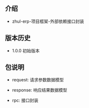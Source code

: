 ## 介绍
 + zhul-erp-项目框架-外部依赖接口封装
 
## 版本历史
 + 1.0.0 初始版本
 
## 包说明
 + request: 请求参数数据模型
 
 + response: 响应结果数据模型
 
 + rpc: 接口封装